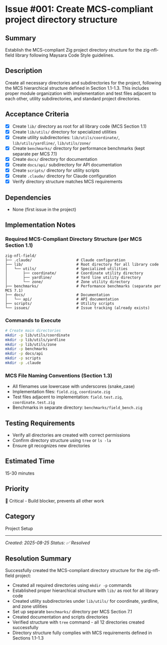 # Issue #001: Create MCS-compliant project directory structure

## Summary
Establish the MCS-compliant Zig project directory structure for the zig-nfl-field library following Maysara Code Style guidelines.

## Description
Create all necessary directories and subdirectories for the project, following the MCS hierarchical structure defined in Section 1.1-1.3. This includes proper module organization with implementation and test files adjacent to each other, utility subdirectories, and standard project directories.

## Acceptance Criteria
- [x] Create `lib/` directory as root for all library code (MCS Section 1.1)
- [x] Create `lib/utils/` directory for specialized utilities
- [x] Create utility subdirectories: `lib/utils/coordinate/`, `lib/utils/yardline/`, `lib/utils/zone/`
- [x] Create `benchmarks/` directory for performance benchmarks (kept separate per MCS 7.1)
- [x] Create `docs/` directory for documentation
- [x] Create `docs/api/` subdirectory for API documentation
- [x] Create `scripts/` directory for utility scripts
- [x] Create `.claude/` directory for Claude configuration
- [x] Verify directory structure matches MCS requirements

## Dependencies
- None (first issue in the project)

## Implementation Notes

### Required MCS-Compliant Directory Structure (per MCS Section 1.1)
```
zig-nfl-field/
├── .claude/                    # Claude configuration
├── lib/                        # Root directory for all library code
│   └── utils/                  # Specialized utilities
│       ├── coordinate/         # Coordinate utility directory
│       ├── yardline/           # Yard line utility directory
│       └── zone/               # Zone utility directory
├── benchmarks/                 # Performance benchmarks (separate per MCS 7.1)
├── docs/                       # Documentation
│   └── api/                    # API documentation
├── scripts/                    # Utility scripts
└── issues/                     # Issue tracking (already exists)
```

### Commands to Execute
```bash
# Create main directories
mkdir -p lib/utils/coordinate
mkdir -p lib/utils/yardline
mkdir -p lib/utils/zone
mkdir -p benchmarks
mkdir -p docs/api
mkdir -p scripts
mkdir -p .claude
```

### MCS File Naming Conventions (Section 1.3)
- All filenames use lowercase with underscores (snake_case)
- Implementation files: `field.zig`, `coordinate.zig`
- Test files adjacent to implementation: `field.test.zig`, `coordinate.test.zig`
- Benchmarks in separate directory: `benchmarks/field_bench.zig`

## Testing Requirements
- Verify all directories are created with correct permissions
- Confirm directory structure using `tree` or `ls -la`
- Ensure git recognizes new directories

## Estimated Time
15-30 minutes

## Priority
🔴 Critical - Build blocker, prevents all other work

## Category
Project Setup

---
*Created: 2025-08-25*
*Status: ✅ Resolved*

## Resolution Summary
Successfully created the MCS-compliant directory structure for the zig-nfl-field project:
- Created all required directories using `mkdir -p` commands
- Established proper hierarchical structure with `lib/` as root for all library code
- Created utility subdirectories under `lib/utils/` for coordinate, yardline, and zone utilities
- Set up separate `benchmarks/` directory per MCS Section 7.1
- Created documentation and scripts directories
- Verified structure with `tree` command - all 12 directories created successfully
- Directory structure fully complies with MCS requirements defined in Sections 1.1-1.3